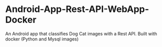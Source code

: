 # Android-App-Rest-API-WebApp-Docker
An Android app that classifies Dog Cat images with a Rest API. Built with docker (Python and Mysql images)
